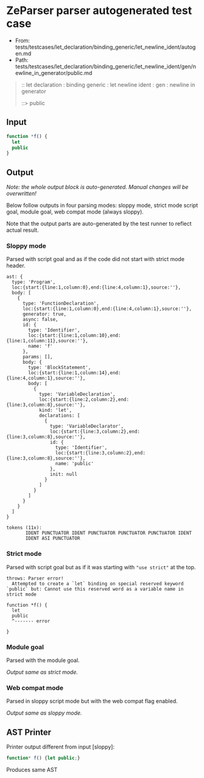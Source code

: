 # ZeParser parser autogenerated test case

- From: tests/testcases/let_declaration/binding_generic/let_newline_ident/autogen.md
- Path: tests/testcases/let_declaration/binding_generic/let_newline_ident/gen/newline_in_generator/public.md

> :: let declaration : binding generic : let newline ident : gen : newline in generator
>
> ::> public

## Input


`````js
function *f() {
  let
  public
}
`````

## Output

_Note: the whole output block is auto-generated. Manual changes will be overwritten!_

Below follow outputs in four parsing modes: sloppy mode, strict mode script goal, module goal, web compat mode (always sloppy).

Note that the output parts are auto-generated by the test runner to reflect actual result.

### Sloppy mode

Parsed with script goal and as if the code did not start with strict mode header.

`````
ast: {
  type: 'Program',
  loc:{start:{line:1,column:0},end:{line:4,column:1},source:''},
  body: [
    {
      type: 'FunctionDeclaration',
      loc:{start:{line:1,column:0},end:{line:4,column:1},source:''},
      generator: true,
      async: false,
      id: {
        type: 'Identifier',
        loc:{start:{line:1,column:10},end:{line:1,column:11},source:''},
        name: 'f'
      },
      params: [],
      body: {
        type: 'BlockStatement',
        loc:{start:{line:1,column:14},end:{line:4,column:1},source:''},
        body: [
          {
            type: 'VariableDeclaration',
            loc:{start:{line:2,column:2},end:{line:3,column:8},source:''},
            kind: 'let',
            declarations: [
              {
                type: 'VariableDeclarator',
                loc:{start:{line:3,column:2},end:{line:3,column:8},source:''},
                id: {
                  type: 'Identifier',
                  loc:{start:{line:3,column:2},end:{line:3,column:8},source:''},
                  name: 'public'
                },
                init: null
              }
            ]
          }
        ]
      }
    }
  ]
}

tokens (11x):
       IDENT PUNCTUATOR IDENT PUNCTUATOR PUNCTUATOR PUNCTUATOR IDENT
       IDENT ASI PUNCTUATOR
`````

### Strict mode

Parsed with script goal but as if it was starting with `"use strict"` at the top.

`````
throws: Parser error!
  Attempted to create a `let` binding on special reserved keyword `public` but: Cannot use this reserved word as a variable name in strict mode

function *f() {
  let
  public
  ^------- error

}
`````


### Module goal

Parsed with the module goal.

_Output same as strict mode._

### Web compat mode

Parsed in sloppy script mode but with the web compat flag enabled.

_Output same as sloppy mode._

## AST Printer

Printer output different from input [sloppy]:

````js
function* f() {let public;}
````

Produces same AST
